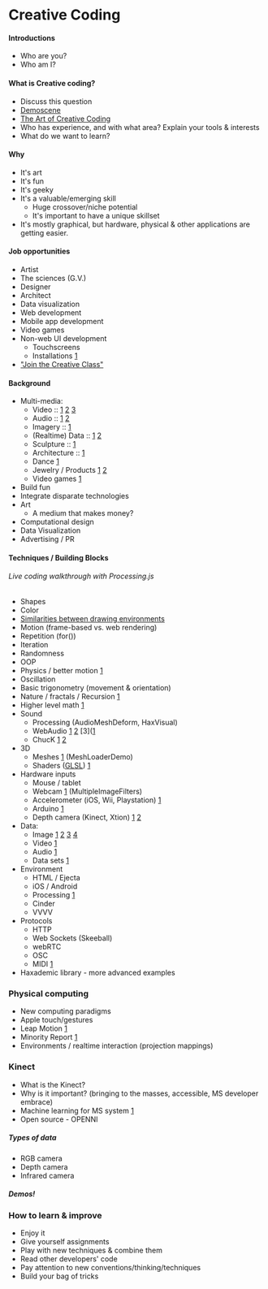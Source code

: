 
# Creative Coding

#### Introductions
* Who are you?
* Who am I?


#### What is Creative coding?
* Discuss this question
* [Demoscene](http://www.pouet.net/)
* [The Art of Creative Coding](http://www.youtube.com/watch?v=eBV14-3LT-g)
* Who has experience, and with what area? Explain your tools & interests
* What do we want to learn?

#### Why
* It's art
* It's fun
* It's geeky
* It's a valuable/emerging skill
	* Huge crossover/niche potential
	* It's important to have a unique skillset
* It's mostly graphical, but hardware, physical & other applications are getting easier.

#### Job opportunities
* Artist
* The sciences (G.V.)
* Designer
* Architect
* Data visualization
* Web development
* Mobile app development
* Video games
* Non-web UI development 
	* Touchscreens
	* Installations [1](http://www.flickr.com/photos/35528040@N04/4140086468/)
* ["Join the Creative Class"](http://www.forbes.com/sites/elainepofeldt/2012/12/28/want-to-recession-proof-yourself-join-the-creative-class/)

#### Background
* Multi-media:
	* Video :: [1](https://vimeo.com/10902493) [2](https://vimeo.com/9795430) [3](http://www.youtube.com/watch?v=6G1jLZrN1Ig)
	* Audio :: [1](https://vimeo.com/23281150) [2](https://vimeo.com/38429577)
	* Imagery :: [1](http://www.flickr.com/groups/_aa/pool/)
	* (Realtime) Data :: [1](http://www.ted.com/talks/aaron_koblin.html) [2](http://vimeo.com/46048177)
	* Sculpture :: [1](http://mariuswatz.com/2012/05/09/probability-lattice/)
	* Architecture :: [1](http://mariuswatz.com/2012/02/07/arcs-rockheim/)
	* Dance [1](https://vimeo.com/38840688)
	* Jewelry / Products [1](https://vimeo.com/41450718) [2](http://n-e-r-v-o-u-s.com/shop/product.php?code=129&tag=jewelry)
	* Video games [1](https://vimeo.com/43230920)
* Build fun
* Integrate disparate technologies
* Art
	* A medium that makes money? 
* Computational design
* Data Visualization
* Advertising / PR

#### Techniques / Building Blocks
###### Live coding walkthrough with Processing.js 

* Shapes
* Color
* [Similarities between drawing environments](https://github.com/cacheflowe/creative-coding-class-notes/blob/master/draw-rectangle.md)
* Motion (frame-based vs. web rendering)
* Repetition (for())
* Iteration
* Randomness
* OOP
* Physics / better motion [1](http://skeeball.dev/) 
* Oscillation
* Basic trigonometry (movement & orientation)
* Nature / fractals / Recursion [1](http://vimeo.com/12215994)
* Higher level math [1](http://acko.net/files/fullfrontal/fullfrontal/slides-net/)
* Sound
	* Processing (AudioMeshDeform, HaxVisual)
	* WebAudio [1](http://localhost/html_research/webaudio/apple-demo/) [2](http://localhost/Skeeball/prototypes/threejs/vertex-displace/) [3]([1](http://drop.uncontrol.com/Latest/src/)
	* ChucK [1](https://github.com/cacheflowe/Rob.Vox) [2](http://vimeo.com/6025771)
* 3D
	* Meshes [1](http://vimeo.com/50808297) (MeshLoaderDemo)
	* Shaders ([GLSL](http://en.wikipedia.org/wiki/GLSL)) [1](http://glsl.heroku.com/e#5936.0)
* Hardware inputs
	* Mouse / tablet
	* Webcam [1](http://www.soundstep.com/blog/experiments/jsdetection/) (MultipleImageFilters)
	* Accelerometer (iOS, Wii, Playstation) [1](http://vimeo.com/52507615)
	* Arduino [1](http://www.youtube.com/watch?v=CqrQmQqpHXc#!)
	* Depth camera (Kinect, Xtion) [1](http://vimeo.com/56513641) [2](http://vimeo.com/43230920)
* Data:
	* Image [1](http://cacheflowe.com/secret/clyfford/experiments/cluster-8-bit-rows/cluster-random.html) [2](http://cacheflowe.com/secret/clyfford/experiments/cluster-8-bit-rows/cluster-rows.html) [3](http://cacheflowe.com/secret/clyfford/experiments/pointillate/pixelate.html) [4](http://cacheflowe.com/secret/clyfford/experiments/histogram/)
	* Video [1](http://www.youtube.com/watch?v=kHKxOL5cWYs)
	* Audio [1](http://sphotos-a.xx.fbcdn.net/hphotos-ash4/467486_4825273990540_1542718568_o.jpg)
	* Data sets [1](http://www.aaronkoblin.com/work/flightpatterns/)
* Environment
	* HTML / Ejecta
	* iOS / Android
	* Processing [1](http://vimeo.com/15379147)
	* Cinder
	* VVVV
* Protocols
	* HTTP
	* Web Sockets (Skeeball)
	* webRTC
	* OSC
	* MIDI [1](http://vimeo.com/29517018)
* Haxademic library - more advanced examples

### Physical computing
* New computing paradigms
* Apple touch/gestures
* Leap Motion [1](https://leapmotion.com/)
* Minority Report [1](http://kolidar.com/Blog/wp-content/uploads/2012/07/Minority-report_2.jpg)
* Environments / realtime interaction (projection mappings)


### Kinect
* What is the Kinect?
* Why is it important? (bringing to the masses, accessible, MS developer embrace)
* Machine learning for MS system [1](http://msdn.microsoft.com/en-us/library/jj131429.aspx)
* Open source - OPENNI 

##### Types of data
* RGB camera
* Depth camera
* Infrared camera

##### Demos!
	
### How to learn & improve
* Enjoy it
* Give yourself assignments
* Play with new techniques & combine them
* Read other developers' code
* Pay attention to new conventions/thinking/techniques
* Build your bag of tricks
	


